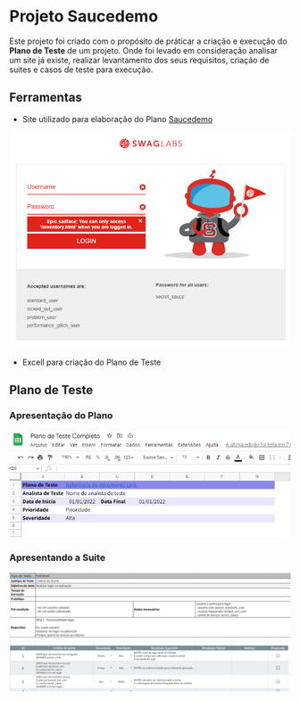 # Projeto Saucedemo

Este projeto foi criado com o propósito de práticar a criação e execução do **Plano de Teste** de um projeto. Onde foi levado em consideração analisar um site já existe, realizar levantamento dos seus requisitos, criação de  suites e casos de teste para execução. 


## Ferramentas

- Site utilizado para elaboração do Plano [Saucedemo](https://www.saucedemo.com)

![Home Site Saucedemo](../img/site_saucedemo.png)

- Excell para criação do Plano de Teste


## Plano de Teste 

### Apresentação do Plano 

![Imagem da apresentacao do plano](img/ref_apresentacao.png)

### Apresentando a Suite 

![Apresentacao Suite Login](img/ref_suite.png)
